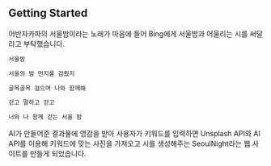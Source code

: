 ## Getting Started

어반자카파의 서울밤이라는 노래가 마음에 들어 Bing에게 서울밤과 어울리는 시를 써달라고 부탁했습니다.

```bash
서울밤

서울의 밤 먼지를 감췄지

골목골목 걸으며 나와 함께해

걷고 말하고 걷고

너와 나 함께 걷는 서울 밤
```

AI가 만들어준 결과물에 영감을 받아 사용자가 키워드를 입력하면 Unsplash API와 AI API를 이용해 키워드에 맞는 사진을 가져오고 시를 생성해주는 SeoulNight라는 웹 사이트를 만들게 되었습니다.
